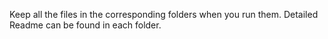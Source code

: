 Keep all the files in the corresponding folders when you run them.
Detailed Readme can be found in each folder.
